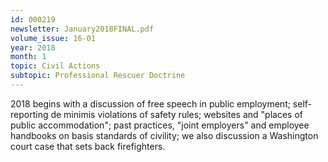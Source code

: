 ```yaml
---
id: 000219
newsletter: January2018FINAL.pdf
volume_issue: 16-01
year: 2018
month: 1
topic: Civil Actions
subtopic: Professional Rescuer Doctrine
---
```


2018 begins with a discussion of free speech in public employment; self-reporting de minimis violations of safety rules; websites and "places of public accommodation"; past practices, "joint employers" and employee handbooks on basis standards of civility; we also discussion a Washington court case that sets back firefighters.